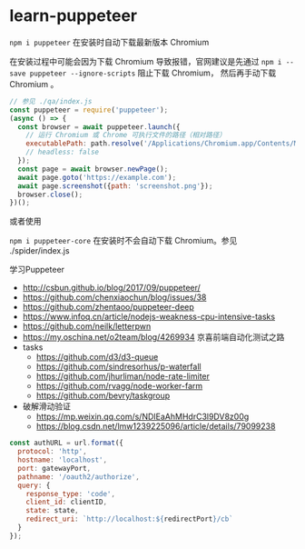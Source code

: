 # learn-puppeteer

`npm i puppeteer` 在安装时自动下载最新版本 Chromium

在安装过程中可能会因为下载 Chromium 导致报错，官网建议是先通过 `npm i --save puppeteer --ignore-scripts` 阻止下载 Chromium， 然后再手动下载 Chromium 。

```js
// 参见 ./qa/index.js
const puppeteer = require('puppeteer');
(async () => {
  const browser = await puppeteer.launch({
    // 运行 Chromium 或 Chrome 可执行文件的路径（相对路径）
    executablePath: path.resolve('/Applications/Chromium.app/Contents/MacOS/Chromium'),
    // headless: false
  });
  const page = await browser.newPage();
  await page.goto('https://example.com');
  await page.screenshot({path: 'screenshot.png'});
  browser.close();
})();
```

或者使用

`npm i puppeteer-core` 在安装时不会自动下载 Chromium。参见 ./spider/index.js

学习Puppeteer

- http://csbun.github.io/blog/2017/09/puppeteer/
- https://github.com/chenxiaochun/blog/issues/38
- https://github.com/zhentaoo/puppeteer-deep
- https://www.infoq.cn/article/nodejs-weakness-cpu-intensive-tasks
- https://github.com/neilk/letterpwn
- https://my.oschina.net/o2team/blog/4269934 京喜前端自动化测试之路
- tasks
  - https://github.com/d3/d3-queue
  - https://github.com/sindresorhus/p-waterfall
  - https://github.com/jhurliman/node-rate-limiter
  - https://github.com/rvagg/node-worker-farm
  - https://github.com/bevry/taskgroup
- 破解滑动验证
  - https://mp.weixin.qq.com/s/NDIEaAhMHdrC3l9DV8z00g
  - https://blog.csdn.net/lmw1239225096/article/details/79099238

```js
const authURL = url.format({
  protocol: 'http',
  hostname: 'localhost',
  port: gatewayPort,
  pathname: '/oauth2/authorize',
  query: {
    response_type: 'code',
    client_id: clientID,
    state: state,
    redirect_uri: `http://localhost:${redirectPort}/cb`
  }
});
```
